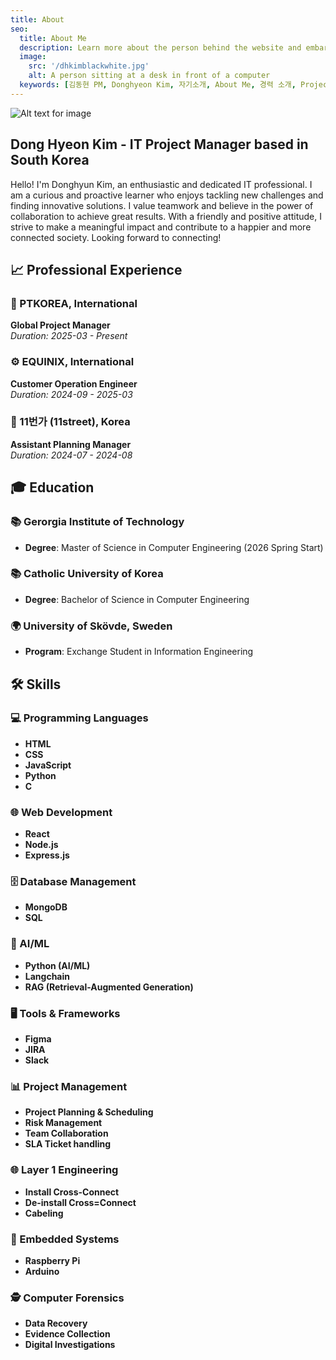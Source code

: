 ```yaml
---
title: About
seo:
  title: About Me
  description: Learn more about the person behind the website and embark on a journey of inspiration and shared experiences.
  image:
    src: '/dhkimblackwhite.jpg'
    alt: A person sitting at a desk in front of a computer
  keywords: [김동현 PM, Donghyeon Kim, 자기소개, About Me, 경력 소개, Project Manager Bio]
---
```


![Alt text for image](/dhkimblackwhite.jpg)

## Dong Hyeon Kim - IT Project Manager based in South Korea


Hello! I'm Donghyun Kim, an enthusiastic and dedicated IT professional. I am a curious and proactive learner who enjoys tackling new challenges and finding innovative solutions. I value teamwork and believe in the power of collaboration to achieve great results. With a friendly and positive attitude, I strive to make a meaningful impact and contribute to a happier and more connected society. Looking forward to connecting!

## 📈 Professional Experience

### 🚀 PTKOREA, International
**Global Project Manager**  
*Duration: 2025-03 - Present*

### ⚙️ EQUINIX, International
**Customer Operation Engineer**  
*Duration: 2024-09 - 2025-03*

### 🛒 11번가 (11street), Korea
**Assistant Planning Manager**  
*Duration: 2024-07 - 2024-08*

## 🎓 Education

### 📚 Gerorgia Institute of Technology 
- **Degree**: Master of Science in Computer Engineering (2026 Spring Start)

### 📚 Catholic University of Korea
- **Degree**: Bachelor of Science in Computer Engineering

### 🌍 University of Skövde, Sweden
- **Program**: Exchange Student in Information Engineering

## 🛠️ Skills

### 💻 Programming Languages
- **HTML**
- **CSS**
- **JavaScript**
- **Python**
- **C**

### 🌐 Web Development
- **React**
- **Node.js**
- **Express.js**

### 🗄️ Database Management
- **MongoDB**
- **SQL**

### 🧠 AI/ML
- **Python (AI/ML)**
- **Langchain**
- **RAG (Retrieval-Augmented Generation)**

### 🖥️ Tools & Frameworks
- **Figma**
- **JIRA**
- **Slack**

### 📊 Project Management
- **Project Planning & Scheduling**
- **Risk Management**
- **Team Collaboration**
- **SLA Ticket handling**

### 🌐 Layer 1 Engineering
- **Install Cross-Connect**
- **De-install Cross=Connect**
- **Cabeling**

### 🔧 Embedded Systems
- **Raspberry Pi**
- **Arduino**

### 🕵️ Computer Forensics
- **Data Recovery**
- **Evidence Collection**
- **Digital Investigations**